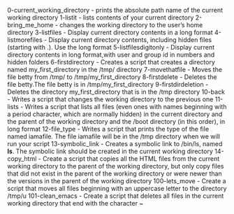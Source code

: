 0-current_working_directory - prints the absolute path name of the current working directory
1-listit - lists contents of your current directory
2-bring_me_home - changes the working directory to the user’s home directory
3-listfiles - Display current directory contents in a long format
4-listmorefiles - Display current directory contents, including hidden files (starting with .). Use the long format
5-listfilesdigitonly - Display current directory contents in long format,with user and group id in numbers and hidden folders
6-firstdirectory - Creates a script that creates a directory named my_first_directory in the /tmp/ directory
7-movethatfile - Moves the file betty from /tmp/ to /tmp/my_first_directory
8-firstdelete - Deletes the file betty.The file betty is in /tmp/my_first_directory
9-firstdirdeletion - Deletes the directory my_first_directory that is in the /tmp directory
10-back - Writes a script that changes the working directory to the previous one
11-lists - Writes a script that lists all files (even ones with names beginning with a period character, which are normally hidden) in the current directory and the parent of the working directory and the /boot directory (in this order), in long format
12-file_type - Writes a script that prints the type of the file named iamafile. The file iamafile will be in the /tmp directory when we will run your script
13-symbolic_link - Creates a symbolic link to /bin/ls, named __ls__. The symbolic link should be created in the current working directory
14-copy_html - Create a script that copies all the HTML files from the current working directory to the parent of the working directory, but only copy files that did not exist in the parent of the working directory or were newer than the versions in the parent of the working directory
100-lets_move - Create a script that moves all files beginning with an uppercase letter to the directory /tmp/u
101-clean_emacs - Create a script that deletes all files in the current working directory that end with the character ~



